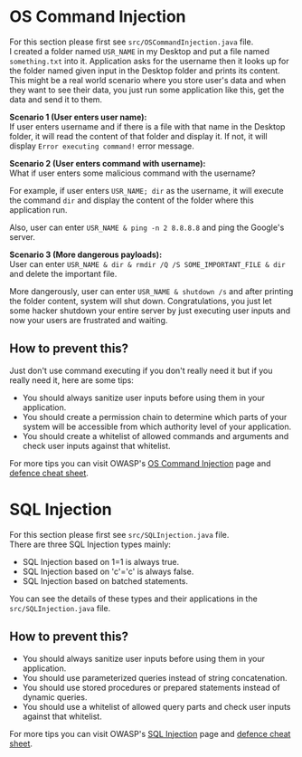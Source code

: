 # OS Command Injection
For this section please first see `src/OSCommandInjection.java` file.<br/>
I created a folder named `USR_NAME` in my Desktop and put a file named `something.txt` into it.
Application asks for the username then it looks up for the folder named given input in the Desktop folder and prints its content.
This might be a real world scenario where you store user's data and when they want to see their data, you just run some application like this,
get the data and send it to them.

**Scenario 1 (User enters user name):** <br/>
If user enters username and if there is a file with that name in the Desktop folder, it will read the content of that folder and display it.
If not, it will display `Error executing command!` error message.

**Scenario 2 (User enters command with username):** <br/>
What if user enters some malicious command with the username? <br/>

For example, if user enters `USR_NAME; dir` as the username, it will execute the command `dir` and display the content of the folder where this application run.

Also, user can enter `USR_NAME & ping -n 2 8.8.8.8` and ping the Google's server.


**Scenario 3 (More dangerous payloads):** <br/>
User can enter `USR_NAME & dir & rmdir /Q /S SOME_IMPORTANT_FILE & dir` and delete the important file.

More dangerously, user can enter `USR_NAME & shutdown /s` and after printing the folder content, system will shut down.
Congratulations, you just let some hacker shutdown your entire server by just executing user inputs and now your users are frustrated and waiting.

## How to prevent this?
Just don't use command executing if you don't really need it but if you really need it, here are some tips:<br/>
- You should always sanitize user inputs before using them in your application. 
- You should create a permission chain to determine which parts of your system will be accessible from which authority level of your application.
- You should create a whitelist of allowed commands and arguments and check user inputs against that whitelist.

For more tips you can visit OWASP's [OS Command Injection](https://owasp.org/www-community/attacks/Command_Injection) page and [defence cheat sheet](https://cheatsheetseries.owasp.org/cheatsheets/OS_Command_Injection_Defense_Cheat_Sheet.html).

# SQL Injection
For this section please first see `src/SQLInjection.java` file.<br/>
There are three SQL Injection types mainly:
- SQL Injection based on 1=1 is always true.
- SQL Injection based on 'c'='c' is always false.
- SQL Injection based on batched statements.

You can see the details of these types and their applications in the `src/SQLInjection.java` file.

## How to prevent this?
- You should always sanitize user inputs before using them in your application.
- You should use parameterized queries instead of string concatenation.
- You should use stored procedures or prepared statements instead of dynamic queries.
- You should use a whitelist of allowed query parts and check user inputs against that whitelist.

For more tips you can visit OWASP's [SQL Injection](https://owasp.org/www-community/attacks/SQL_Injection) page and [defence cheat sheet](https://cheatsheetseries.owasp.org/cheatsheets/SQL_Injection_Prevention_Cheat_Sheet.html).